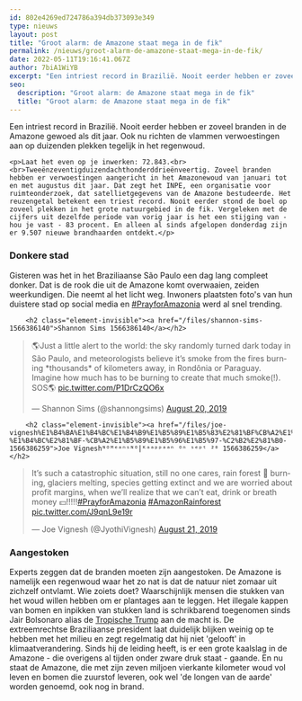```yaml
---
id: 802e4269ed724786a394db373093e349
type: nieuws
layout: post
title: "Groot alarm: de Amazone staat mega in de fik"
permalink: /nieuws/groot-alarm-de-amazone-staat-mega-in-de-fik/
date: 2022-05-11T19:16:41.067Z
author: 7biA1WiYB
excerpt: "Een intriest record in Brazilië. Nooit eerder hebben er zoveel branden in de Amazone gewoed als dit jaar. Ook nu richten de vlammen verwoestingen aan op duizenden plekken tegelijk in het regenwoud.  "
seo:
  description: "Groot alarm: de Amazone staat mega in de fik"
  title: "Groot alarm: de Amazone staat mega in de fik"
---
```

Een intriest record in Brazilië. Nooit eerder hebben er zoveel branden in de Amazone gewoed als dit jaar. Ook nu richten de vlammen verwoestingen aan op duizenden plekken tegelijk in het regenwoud.  

    <p>Laat het even op je inwerken: 72.843.<br><br>Tweeënzeventigduizendachthonderddrieënveertig. Zoveel branden hebben er verwoestingen aangericht in het Amazonewoud van januari tot en met augustus dit jaar. Dat zegt het INPE, een organisatie voor ruimteonderzoek, dat satellietgegevens van de Amazone bestudeerde. Het reuzengetal betekent een triest record. Nooit eerder stond de boel op zoveel plekken in het grote natuurgebied in de fik. Vergeleken met de cijfers uit dezelfde periode van vorig jaar is het een stijging van - hou je vast - 83 procent. En alleen al sinds afgelopen donderdag zijn er 9.507 nieuwe brandhaarden ontdekt.</p>
<h3>Donkere stad</h3>
<p>Gisteren was het in het Braziliaanse São Paulo een dag lang compleet donker. Dat is de rook die uit de Amazone komt overwaaien, zeiden weerkundigen. Die neemt al het licht weg. Inwoners plaatsten foto's van hun duistere stad op social media en <a href="https://twitter.com/search?q=prayforamazonia&amp;src=typed_query" target="_blank">#PrayforAmazonia</a> werd al snel trending.</p>
<p><div class="media media-element-container media-default"><div id="file-538142" class="file file-document file-text-oembed">

        <h2 class="element-invisible"><a href="/files/shannon-sims-1566386140">Shannon Sims 1566386140</a></h2>
    
  
  <div class="content">
    
<blockquote class="twitter-tweet" data-width="550"><p lang="en" dir="ltr">🌎Just a little alert to the world: the sky randomly turned dark today in São Paulo, and meteorologists believe it’s smoke from the fires burning *thousands* of kilometers away, in Rondônia or Paraguay. Imagine how much has to be burning to create that much smoke(!). SOS🌎 <a href="https://t.co/P1DrCzQO6x">pic.twitter.com/P1DrCzQO6x</a></p>&mdash; Shannon Sims (@shannongsims) <a href="https://twitter.com/shannongsims/status/1163632818221719558?ref_src=twsrc%5Etfw">August 20, 2019</a></blockquote>
<script async="" src="https://platform.twitter.com/widgets.js" charset="utf-8"></script>
  </div>

  
</div>
</div>
<p><div class="media media-element-container media-default"><div id="file-538143" class="file file-document file-text-oembed">

        <h2 class="element-invisible"><a href="/files/joe-vignesh%E1%B4%BA%E1%B4%BC%E1%B4%B9%E1%B5%89%E1%B5%83%E2%81%BF%CB%A2%E1%B4%BA%E1%B4%BC%E1%B4%B7%E1%B5%83%E1%B5%83%E1%B5%96%E1%B5%96%E1%B5%83%E1%B5%83%E2%81%BF-%E1%B4%BC%E2%81%BF-%CB%A2%E1%B5%89%E1%B5%96%E1%B5%97-%C2%B2%E2%81%B0-1566386259">Joe Vigneshᴺᴼᴹᵉᵃⁿˢᴺᴼ|ᴷᵃᵃᵖᵖᵃᵃⁿ ᴼⁿ ˢᵉᵖᵗ ²⁰ 1566386259</a></h2>
    
  
  <div class="content">
    
<blockquote class="twitter-tweet" data-width="550"><p lang="en" dir="ltr">It’s such a catastrophic situation, still no one cares, rain forest 🌳 burning, glaciers melting, species getting extinct and we are worried about profit margins, when we’ll realize that we can’t eat, drink or breath money 💵!!!!!<a href="https://twitter.com/hashtag/PrayforAmazonia?src=hash&amp;ref_src=twsrc%5Etfw">#PrayforAmazonia</a> <a href="https://twitter.com/hashtag/AmazonRainforest?src=hash&amp;ref_src=twsrc%5Etfw">#AmazonRainforest</a> <a href="https://t.co/J9qnL9e19r">pic.twitter.com/J9qnL9e19r</a></p>&mdash; Joe Vignesh (@JyothiVignesh) <a href="https://twitter.com/JyothiVignesh/status/1164037157838716930?ref_src=twsrc%5Etfw">August 21, 2019</a></blockquote>
<script async="" src="https://platform.twitter.com/widgets.js" charset="utf-8"></script>
  </div>

  
</div>
</div>
<h3>Aangestoken</h3>
<p>Experts zeggen dat de branden moeten zijn aangestoken. De Amazone is namelijk een regenwoud waar het zo nat is dat de natuur niet zomaar uit zichzelf ontvlamt. Wie zoiets doet? Waarschijnlijk mensen die stukken van het woud willen hebben om er plantages aan te leggen. Het illegale kappen van bomen en inpikken van stukken land is schrikbarend toegenomen sinds Jair Bolsonaro alias de <a href="https://original.sevendays.nl/nieuws/7-omstreden-uitspraken-van-de-trump-van-de-tropen" target="_blank">Tropische Trump</a> aan de macht is. De extreemrechtse Braziliaanse president laat duidelijk blijken weinig op te hebben met het milieu en zegt regelmatig dat hij niet 'gelooft' in klimaatverandering. Sinds hij de leiding heeft, is er een grote kaalslag in de Amazone - die overigens al tijden onder zware druk staat - gaande. En nu staat de Amazone, die met zijn zeven miljoen vierkante kilometer woud vol leven en bomen die zuurstof leveren, ook wel 'de longen van de aarde' worden genoemd, ook nog in brand.</p>  
